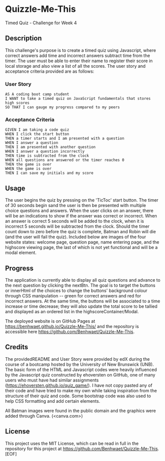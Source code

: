 # Quizzle-Me-This

Timed Quiz - Challenge for Week 4

## Description

This challenge's purpose is to create a timed quiz using Javascript, where correct answers add time and incorrect answers subtract time from the timer. The user must be able to enter their name to register their score in local storage and also view a list of all the scores. The user story and acceptance criteria provided are as follows:

### User Story

```text
AS A coding boot camp student
I WANT to take a timed quiz on JavaScript fundamentals that stores high scores
SO THAT I can gauge my progress compared to my peers
```

### Acceptance Criteria

```text
GIVEN I am taking a code quiz
WHEN I click the start button
THEN a timer starts and I am presented with a question
WHEN I answer a question
THEN I am presented with another question
WHEN I answer a question incorrectly
THEN time is subtracted from the clock
WHEN all questions are answered or the timer reaches 0
THEN the game is over
WHEN the game is over
THEN I can save my initials and my score
```

## Usage

The user begins the quiz by pressing on the 'TicToc' start button. The timer of 30 seconds begin sand the user is then be presented with multiple choice questions and answers. When the user clicks on an answer, there will be an indications to show if the answer was correct or incorrect. When an answer is correct 5 seconds will be added to the clock, when it is incorrect 5 seconds will be subtracted from the clock. Should the timer count down to zero before the quiz is complete, Batman and Robin will die (and the user will fail the quiz).
Included below are images of the four website states: welcome page, question page, name entering page, and the highscore viewing page, the last of which is not yet functional and will be a modal element.

## Progress

The application is currently able to display all quiz questions and advance to the next question by clicking the nextBtn. The goal is to target the buttons or innerHtml of the choices to change the buttons' background colour through CSS manipulation -- green for correct answers and red for incorrect answers. At the same time, the buttons will be associated to a time increase or time decrease; they will also update the total score to be tallied and displayed as an ordered list in the highscoreContainer/Modal.

The deployed website is on GitHub Pages at <https://benhwaet.github.io/Quizzle-Me-This/> and the repository is accessible here <https://github.com/Benhwaet/Quizzle-Me-This>.

## Credits

The providedREADME and User Story were provided by edX during the course of a bootcamp hosted by the University of New Brunswick (UNB). The basic form of the HTML and Javascript codes were heavily influenced by the Javascript quiz constructed by ehoversten on GitHub, one of many users who must have had similar assignments (<https://ehoversten.github.io/quiz_game/>). I have not copy pasted any of their code and have tried to make my own while taking inspiration from the structure of their quiz and code.
Some bootstrap code was also used to help CSS formatting and add certain elements.

All Batman images were found in the public domain and the graphics were added through Canva. (<canva.com>)

## License

This project uses the MIT License, which can be read in full in the repository for this project at <https://github.com/Benhwaet/Quizzle-Me-This>.
[EOF]
